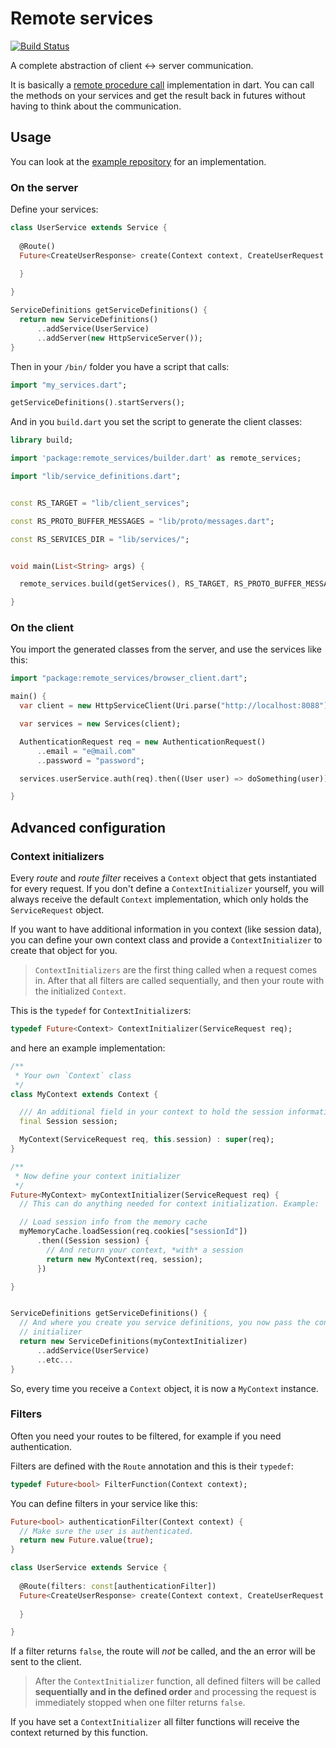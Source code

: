 # Remote services

[![Build Status](https://drone.io/github.com/enyo/remote-services/status.png)](https://drone.io/github.com/enyo/remote-services/latest)

A complete abstraction of client <-> server communication.

It is basically a [remote procedure call](http://en.wikipedia.org/wiki/Remote_procedure_call)
implementation in dart. You can call the methods on your services and get the
result back in futures without having to think about the communication.

## Usage


You can look at the [example repository](https://github.com/enyo/remote-services-example)
for an implementation.

### On the server

Define your services:

```dart
class UserService extends Service {
  
  @Route()
  Future<CreateUserResponse> create(Context context, CreateUserRequest request) {
  
  }

}

ServiceDefinitions getServiceDefinitions() {
  return new ServiceDefinitions()
      ..addService(UserService)
      ..addServer(new HttpServiceServer());
}
```

Then in your `/bin/` folder you have a script that calls:

```dart
import "my_services.dart";

getServiceDefinitions().startServers();
```

And in you `build.dart` you set the script to generate the client classes:


```dart
library build;

import 'package:remote_services/builder.dart' as remote_services;

import "lib/service_definitions.dart";


const RS_TARGET = "lib/client_services";

const RS_PROTO_BUFFER_MESSAGES = "lib/proto/messages.dart";

const RS_SERVICES_DIR = "lib/services/";


void main(List<String> args) {

  remote_services.build(getServices(), RS_TARGET, RS_PROTO_BUFFER_MESSAGES, args: args, includePbMessages: true, servicesDirectory: RS_SERVICES_DIR);

}


```

### On the client


You import the generated classes from the server, and use the services like this:


```dart
import "package:remote_services/browser_client.dart";

main() {
  var client = new HttpServiceClient(Uri.parse("http://localhost:8088"));

  var services = new Services(client);

  AuthenticationRequest req = new AuthenticationRequest()
      ..email = "e@mail.com"
      ..password = "password";

  services.userService.auth(req).then((User user) => doSomething(user));

}
```



## Advanced configuration

### Context initializers

Every *route* and *route filter* receives a `Context` object that gets
instantiated for every request. If you don't define a `ContextInitializer`
yourself, you will always receive the default `Context` implementation, which
only holds the `ServiceRequest` object.

If you want to have additional information in you context (like session data),
you can define your own context class and provide a `ContextInitializer` to
create that object for you.

> `ContextInitializers` are the first thing called when a request comes in.
> After that all filters are called sequentially, and then your route with
> the initialized `Context`.

This is the `typedef` for `ContextInitializer`s:

```dart
typedef Future<Context> ContextInitializer(ServiceRequest req);
```

and here an example implementation:

```dart
/**
 * Your own `Context` class
 */
class MyContext extends Context {

  /// An additional field in your context to hold the session information.
  final Session session;

  MyContext(ServiceRequest req, this.session) : super(req);
}

/**
 * Now define your context initializer
 */
Future<MyContext> myContextInitializer(ServiceRequest req) {
  // This can do anything needed for context initialization. Example:

  // Load session info from the memory cache
  myMemoryCache.loadSession(req.cookies["sessionId"])
      .then((Session session) {
        // And return your context, *with* a session
        return new MyContext(req, session);
      })

}


ServiceDefinitions getServiceDefinitions() {
  // And where you create you service definitions, you now pass the context
  // initializer
  return new ServiceDefinitions(myContextInitializer)
      ..addService(UserService)
      ..etc...
}
```

So, every time you receive a `Context` object, it is now a `MyContext` instance.



### Filters

Often you need your routes to be filtered, for example if you need authentication.

Filters are defined with the `Route` annotation and this is their `typedef`:

```dart
typedef Future<bool> FilterFunction(Context context);
```

You can define filters in your service like this:


```dart
Future<bool> authenticationFilter(Context context) {
  // Make sure the user is authenticated.
  return new Future.value(true);
}

class UserService extends Service {
  
  @Route(filters: const[authenticationFilter])
  Future<CreateUserResponse> create(Context context, CreateUserRequest request) {
  
  }

}
```

If a filter returns `false`, the route will *not* be called, and the an error
will be sent to the client.

> After the `ContextInitializer` function, all defined filters will be called
> **sequentially and in the defined order** and processing the request is
> immediately stopped when one filter returns `false`.

If you have set a `ContextInitializer` all filter functions will receive the
context returned by this function.

